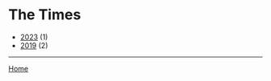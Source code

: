 # The Times

  * [2023](./the-times-2023.md) (1)
  * [2019](./the-times-2019.md) (2)

----

[Home](../index.md)
